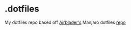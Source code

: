 # .dotfiles
My dotfiles repo based off [Airblader's](https://github.com/Airblader) Manjaro dotfiles [repo](https://github.com/Airblader/dotfiles-manjaro)

